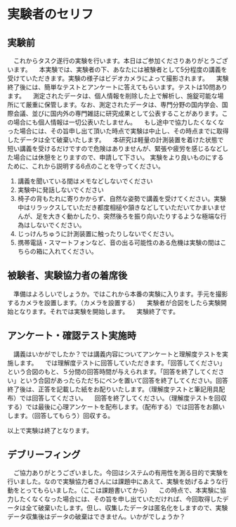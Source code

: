 # 実験者のセリフ
## 実験前
　これからタスク遂行の実験を行います。本日はご参加くださりありがとうございます。
　本実験では、実験者の下、あなたには被験者として5分程度の講義を受けていただきます。実験の様子はビデオカメラによって撮影されます。
　実験終了後には、簡単なテストとアンケートに答えてもらいます。テストは10問あります。
　測定されたデータは、個人情報を削除した上で解析し、施錠可能な場所にて厳重に保管します。なお、測定されたデータは、専門分野の国内学会、国際会議、並びに国内外の専門雑誌に研究成果として公表することがあります。この場合にも個人情報は一切公表いたしません。
　もし途中で協力したくなくなった場合には、その旨申し出て頂いた時点で実験は中止し、その時点までに取得したデータは全て破棄いたします。
　本研究は軽量の計測装置を着けた状態で短い講義を受けるだけですので危険はありませんが、緊張や疲労を感じるなどした場合には休憩をとりますので、申請して下さい。
 実験をより良いものにするために、これから説明する6点のことを守ってください。

 1. 講義を聞いている間はメモなどしないでください
 2. 実験中に発話しないでください
 3. 椅子の背もたれに寄りかからず、自然な姿勢で講義を受けてください。実験中はリラックスしていただき都度相槌や頷きなどしていただいてかまいませんが、足を大きく動かしたり、突然後ろを振り向いたりするような極端な行為はしないでください。
 4. じっけんちゅうに計測装置に触ったりしないでください。
 5. 携帯電話・スマートフォンなど、音の出る可能性のある危機は実験の間はこちらの箱に入れてください。

## 被験者、実験協力者の着席後
　準備はよろしいでしょうか。ではこれから本番の実験に入ります。手元を撮影するカメラを設置します。（カメラを設置する）
　実験者が合図をしたら実験開始となります。それでは実験を開始します。
　実験終了です。

## アンケート・確認テスト実施時
　講義はいかがでしたか？では講義内容についてアンケートと理解度テストを実施します。
　では理解度テストに回答していただきます。「回答してください」という合図のもと、５分間の回答時間が与えられます。「回答を終了してください」という合図があったらただちにペンを置いて回答を終了してください。回答終了後は、正答を記載した紙をお配りいたします。（理解度テストと筆記用具配布）では回答してください。
　回答を終了してください。（理解度テストを回収する）では最後に心理アンケートを配布します。（配布する）では回答をお願いします。（回答してもらう）回収する。

以上で実験は終了となります。

## デブリーフィング
　ご協力ありがとうございました。今回はシステムの有用性を測る目的で実験を行いました。なので実験協力者さんには課題中にあえて、実験を妨げるような行動をとってもらいました。（ここは課題書いてから）
　この時点で、本実験に協力したくなくなった場合には、その旨を申し出ていただければ、今回取得したデータは全て破棄いたします。但し、収集したデータは匿名化をしますので、実験データ収集後はデータの破棄はできません。いかがでしょうか？